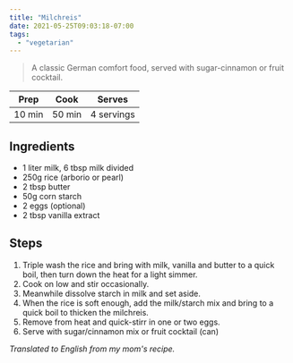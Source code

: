 ```yaml
---
title: "Milchreis"
date: 2021-05-25T09:03:18-07:00
tags:
  - "vegetarian"
---
```


> A classic German comfort food, served with sugar-cinnamon or fruit cocktail. 



| Prep   | Cook | Serves |
| :----: | :----: | :----: |
| 10 min | 50 min | 4 servings |

## Ingredients

- 1 liter milk, 6 tbsp milk divided
- 250g rice (arborio or pearl)
- 2 tbsp butter
- 50g corn starch
- 2 eggs (optional)
- 2 tbsp vanilla extract


## Steps

1. Triple wash the rice and bring with milk, vanilla and butter to a quick boil, then turn down the heat for a light simmer. 
2. Cook on low and stir occasionally.
3. Meanwhile dissolve starch in milk and set aside.
4. When the rice is soft enough, add the milk/starch mix and bring to a quick boil to thicken the milchreis.
5. Remove from heat and quick-stirr in one or two eggs.
6. Serve with sugar/cinnamon mix or fruit cocktail (can)



_Translated to English from my mom's recipe._
